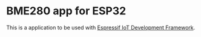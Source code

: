 BME280 app for ESP32
====================

This is a application to be used with [Espressif IoT Development Framework](https://github.com/espressif/esp-idf).
